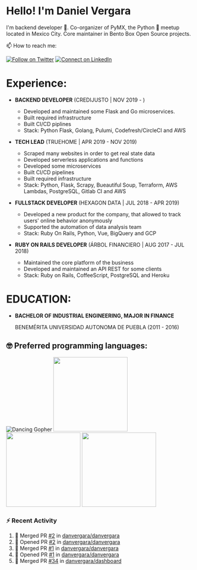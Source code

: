 # Hello! I'm Daniel Vergara

I'm backend developer :robot:. Co-organizer of PyMX, the Python :snake: meetup located in Mexico City. Core maintainer in Bento Box Open Source projects.

📫 How to reach me:

[![Follow on Twitter](https://img.shields.io/badge/--twitter?label=Twitter&logo=Twitter&style=social)](https://twitter.com/__danvergara__) [![Connect on LinkedIn](https://img.shields.io/badge/--linkedin?label=LinkedIn&logo=LinkedIn&style=social)](https://www.linkedin.com/in/daniel-omar-vergara-pérez-2b5471159)

# Experience:

* **BACKEND DEVELOPER**
    (CREDIJUSTO | NOV 2019 - )
    * Developed and maintained some Flask and Go microservices.
    * Built required infrastructure
    * Built CI/CD piplines
    * Stack: Python Flask, Golang, Pulumi, Codefresh/CircleCI and AWS

* **TECH LEAD**
    (TRUEHOME | APR 2019 - NOV 2019)
    * Scraped many websites in order to get real state data
    * Developed serverless applications and functions
    * Developed some microservices
    * Built CI/CD pipelines
    * Built required infrastructure
    * Stack: Python, Flask, Scrapy, Bueautiful Soup, Terraform, AWS Lambdas, PostgreSQL, Gitlab CI and AWS

* **FULLSTACK DEVELOPER**
    (HEXAGON DATA | JUL 2018 - APR 2019)
    * Developed a new product for the company, that allowed to track users' online behavior anonymously
    * Supported the automation of data analysis team
    * Stack: Ruby On Rails, Python, Vue, BigQuery and GCP

* **RUBY ON RAILS DEVELOPER**
    (ÁRBOL FINANCIERO | AUG 2017 - JUL 2018)
    * Maintained the core platform of the business
    * Developed and maintained an API REST for some clients
    * Stack: Ruby on Rails, CoffeeScript, PostgreSQL and Heroku

# EDUCATION:

* **BACHELOR OF INDUSTRIAL ENGINEERING, MAJOR IN FINANCE**

  BENEMÉRITA UNIVERSIDAD AUTONOMA DE PUEBLA (2011 - 2016)

## :nerd_face: Preferred programming languages:

![Dancing Gopher](http://static.velvetcache.org/pages/2018/06/13/party-gopher/dancing-gopher.gif)
<img src="https://media.giphy.com/media/KAq5w47R9rmTuvWOWa/giphy.gif" width="200" height="200"/>
<img src="https://upload.wikimedia.org/wikipedia/commons/7/73/Ruby_logo.svg" width="200" height="200"/>
<img src="https://upload.wikimedia.org/wikipedia/commons/6/6a/JavaScript-logo.png" width="200" height="200">

### :zap: Recent Activity

<!--START_SECTION:activity-->
1. 🎉 Merged PR [#2](https://github.com//danvergara/danvergara/pull/2) in [danvergara/danvergara](https://github.com//danvergara/danvergara)
2. 💪 Opened PR [#2](https://github.com//danvergara/danvergara/pull/2) in [danvergara/danvergara](https://github.com//danvergara/danvergara)
3. 🎉 Merged PR [#1](https://github.com//danvergara/danvergara/pull/1) in [danvergara/danvergara](https://github.com//danvergara/danvergara)
4. 💪 Opened PR [#1](https://github.com//danvergara/danvergara/pull/1) in [danvergara/danvergara](https://github.com//danvergara/danvergara)
5. 🎉 Merged PR [#34](https://github.com//danvergara/dashboard/pull/34) in [danvergara/dashboard](https://github.com//danvergara/dashboard)
<!--END_SECTION:activity-->

